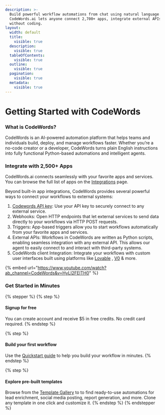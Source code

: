 ```yaml
---
description: >-
  Build powerful workflow automations from chat using natural language.
  CodeWords.ai lets anyone connect 2,700+ apps, integrate external APIs, all
  without coding.
layout:
  width: default
  title:
    visible: true
  description:
    visible: true
  tableOfContents:
    visible: true
  outline:
    visible: true
  pagination:
    visible: true
  metadata:
    visible: true
---
```


# Getting Started with CodeWords

### What is CodeWords?

CodeWords is an AI-powered automation platform that helps teams and individuals build, deploy, and manage workflows faster. Whether you’re a no-code creator or a developer, CodeWords turns plain English instructions into fully functional Python-based automations and intelligent agents.

### **Integrate with 2,500+ Apps**

CodeWords.ai connects seamlessly with your favorite apps and services. You can browse the full list of apps on the [Integrations](https://codewords.agemo.ai/account/integrations?utm_source=docs) page.

Beyond built-in app integrations, CodeWords provides several powerful ways to connect your workflows to external systems:

1. [Codewords API key](https://codewords.agemo.ai/account/keys?utm_source=docs): Use your API key to securely connect to any external service.
2. Webhooks: Open HTTP endpoints that let external services to send data directly to your workflows via HTTP POST requests.
3. Trigger&#x73;**:** App-based triggers allow you to start workflows automatically from your favorite apps and services.
4. External APIs: Workflows in CodeWords are written as Python scripts, enabling seamless integration with any external API. This allows our agent to easily connect to and interact with third-party systems.
5. CodeWords client Integration: Integrate your workflows with custom user interfaces built using platforms like [Lovable](https://lovable.dev/) , [V0](https://v0.app/) & more.

{% embed url="https://www.youtube.com/watch?ab_channel=CodeWords&v=HyLI2FElTH0" %}

### Get Started in Minutes

{% stepper %}
{% step %}
#### Signup for free

You can create account and receive $5 in free credits. No credit card required.
{% endstep %}

{% step %}
#### Build your first workflow

Use the [Quickstart guide](https://docs.codewords.ai/get-started/quickstart) to help you build your workflow in minutes.
{% endstep %}

{% step %}
#### Explore pre-built templates

Browse from the [Template Gallery](https://codewords.agemo.ai/template-gallery?utm_source=docs) to to find ready-to-use automations for lead enrichment, social media posting, report generation, and more. Clone any template in one click and customize it.
{% endstep %}
{% endstepper %}

